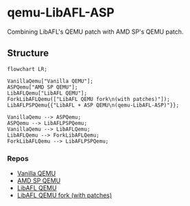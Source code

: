 # qemu-LibAFL-ASP
Combining LibAFL's QEMU patch with AMD SP's QEMU patch.

## Structure
```mermaid
flowchart LR;

VanillaQemu["Vanilla QEMU"];
ASPQemu["AMD SP QEMU"];
LibAFLQemu["LibAFL QEMU"];
ForkLibAFLQemu(["LibAFL QEMU fork\n(with patches)"]);
LibAFLPSPQemu{{"LibAFL + ASP QEMU\n(qemu-LibAFL-ASP)"}};

VanillaQemu --> ASPQemu;
ASPQemu --> LibAFLPSPQemu;
VanillaQemu --> LibAFLQemu;
LibAFLQemu --> ForkLibAFLQemu;
ForkLibAFLQemu --> LibAFLPSPQemu;
```
### Repos
- [Vanilla QEMU](https://github.com/qemu/qemu)
- [AMD SP QEMU](https://github.com/pascalharp/qemu)
- [LibAFL QEMU](https://github.com/AFLplusplus/qemu-libafl-bridge)
- [LibAFL QEMU fork (with patches)](https://github.com/TeumessianFox/qemu-libafl-bridge)
